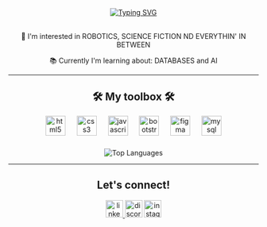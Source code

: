 <div align="center">
<a href="https://git.io/typing-svg"><img src="https://readme-typing-svg.demolab.com?font=Doto&weight=900&size=25&pause=1000&color=00FF00&center=true&vCenter=true&width=435&lines=Hey+there!;I'm+Tasnim;A+Web+Developer;Focusing+on+Front-end+Dev" alt="Typing SVG" /></a>
</div><br>
 <p align="center">👀 I'm interested in ROBOTICS, SCIENCE FICTION ND EVERYTHIN' IN BETWEEN</p>
 <p align="center">📚 Currently I'm learning about: DATABASES and AI</p>


---

<h2 align="center">🛠️ My toolbox 🛠️</h2>

<div align="center">
 <img src="https://cdn.jsdelivr.net/gh/devicons/devicon/icons/html5/html5-original.svg" height="40" alt="html5 logo"  /> <img width="15" />
 <img src="https://cdn.jsdelivr.net/gh/devicons/devicon/icons/css3/css3-original.svg" height="40" alt="css3 logo"  /> <img width="15" />
 <img src="https://cdn.simpleicons.org/javascript/F7DF1E" height="40" alt="javascript logo"  /> <img width="15" /> 
 <img src="https://cdn.jsdelivr.net/gh/devicons/devicon/icons/bootstrap/bootstrap-original.svg" height="40" alt="bootstrap logo"  /> <img width="15" />  
 <img src="https://cdn.jsdelivr.net/gh/devicons/devicon/icons/figma/figma-original.svg" height="40" alt="figma logo"  /> <img width="15" />
<!-- <img src="https://cdn.jsdelivr.net/gh/devicons/devicon/icons/git/git-original.svg" height="40" alt="git logo"  /><img width="15" /> 
 <img src="https://cdn.jsdelivr.net/gh/devicons/devicon/icons/linux/linux-original.svg" height="40" alt="linux logo"  /> <img width="15" />-->
 <img src="https://cdn.jsdelivr.net/gh/devicons/devicon/icons/mysql/mysql-original.svg" height="40" alt="mysql logo"  /> 
</div>

###

<p align="center">
  <img src="https://github-readme-stats.vercel.app/api/top-langs/?username=T15niw&layout=compact&theme=dark" alt="Top Languages"/>
</p>

  
 ---

<h2 align="center">Let's connect!</h2>
<div align="center">
  <a href="https://linkedin.com/in/https://www.linkedin.com/in/tasnim-ma/" target="blank"> <img src="https://img.shields.io/static/v1?message=LinkedIn&logo=linkedin&label=&color=0077B5&logoColor=white&labelColor=&style=for-the-badge" height="35" alt="linkedin logo"  /> </a>
  <img src="https://img.shields.io/static/v1?message=Discord&logo=discord&label=&color=7289DA&logoColor=white&labelColor=&style=for-the-badge" height="35" alt="discord logo"  />
  <img src="https://img.shields.io/static/v1?message=Instagram&logo=instagram&label=&color=E4405F&logoColor=white&labelColor=&style=for-the-badge" height="35" alt="instagram logo"  />
</div>



###




